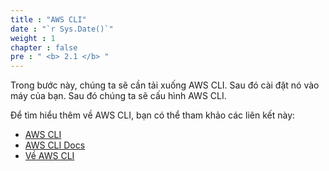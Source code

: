 ```yaml
---
title : "AWS CLI"
date : "`r Sys.Date()`"
weight : 1
chapter : false
pre : " <b> 2.1 </b> "
---
```


Trong bước này, chúng ta sẽ cần tải xuống AWS CLI. Sau đó cài đặt nó vào máy của bạn. Sau đó chúng ta sẽ cấu hình AWS CLI.

Để tìm hiểu thêm về AWS CLI, bạn có thể tham khảo các liên kết này:
  - [AWS CLI](https://aws.amazon.com/cli/)
  - [AWS CLI Docs](https://docs.aws.amazon.com/cli/)
  - [Về AWS CLI](https://docs.aws.amazon.com/cli/latest/userguide/cli-chap-welcome.html)

<!-- -
#### Nội dung
   [Tạo VPC](2.1.1-createvpc/) -->